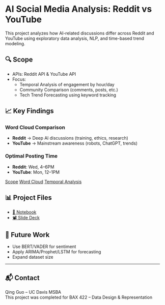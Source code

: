 # AI Social Media Analysis: Reddit vs YouTube

This project analyzes how AI-related discussions differ across Reddit and YouTube using exploratory data analysis, NLP, and time-based trend modeling.

## 🔍 Scope
- APIs: Reddit API & YouTube API
- Focus:
  - Temporal Analysis of engagement by hour/day
  - Community Comparison (comments, posts, etc.)
  - Tech Trend Forecasting using keyword tracking

## 📈 Key Findings

### Word Cloud Comparison
- **Reddit** → Deep AI discussions (training, ethics, research)
- **YouTube** → Mainstream awareness (robots, ChatGPT, trends)

### Optimal Posting Time
- **Reddit**: Wed, 4–6PM
- **YouTube**: Mon, 12–1PM

[Scope](images/scope.png)
[Word Cloud](images/wordcloud.png)
[Temporal Analysis](images/temporal.png)

## 📊 Project Files
- [🧠 Notebook](code/AI_SocialMedia_Analysis.ipynb)
- [📽 Slide Deck](slides/AI_Temporal_Trends_Presentation.pptx)

## 🚀 Future Work
- Use BERT/VADER for sentiment
- Apply ARIMA/Prophet/LSTM for forecasting
- Expand dataset size

---

## 📬 Contact
Qing Guo – UC Davis MSBA  
This project was completed for BAX 422 – Data Design & Representation

